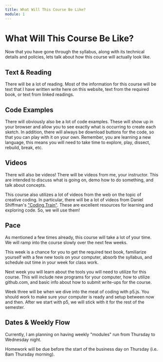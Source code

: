 ```yaml
---
title: What Will This Course Be Like?
module: 1
---
```


# What Will This Course Be Like?

Now that you have gone through the syllabus, along with its technical details and policies, lets talk about how this course will actually look like.

## Text & Reading

There will be a lot of reading. Most of the information for this course will be text that I have written write here on this website, text from the required book, or text from linked readings.

## Code Examples

There will obviously also be a lot of code examples. These will show up in your browser and allow you to see exactly what is occurring to create each sketch. In addition, there will always be download buttons for the code, so that you can play with it on your own. Remember, you are learning a new language, this means you will need to take time to explore, play, dissect, rebuild, break, etc.

## Videos

There will also be videos! There will be videos from me, your instructor. This are intended to discuss what is going on, demo how to do something, and talk about concepts.

This course also utilizes a lot of videos from the web on the topic of creative coding. In particular, there will be a lot of videos from Daniel Shiffman's ["Coding Train"](http://thecodingtrain.com). These are excellent resources for learning and exploring code. So, we will use them!

## Pace

As mentioned a few times already, this course will take a lot of your time. We will ramp into the course slowly over the next few weeks.

This week is a chance for you to get the required text book, familiarize yourself with a few new tools on your computer, absorb the syllabus, and schedule out time in your week for class work.

Next week you will learn about the tools you will need to utilize for this course. This will include new programs for your computer, how to utilize github.com, and basic info about how to submit write-ups for the course.

Week three will be when we dive into the meat of coding with p5.js. You should work to make sure your computer is ready and setup between now and then. After we start with p5, we will stick with it for the rest of the semester.

## Dates & Weekly Flow

Currently, I am planning on having weekly "modules" run from Thursday to Wednesday night.

Homework will be due before the start of the business day on Thursday (i.e. 8am Thursday morning).
